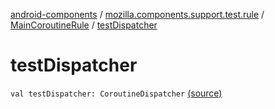 [android-components](../../index.md) / [mozilla.components.support.test.rule](../index.md) / [MainCoroutineRule](index.md) / [testDispatcher](./test-dispatcher.md)

# testDispatcher

`val testDispatcher: CoroutineDispatcher` [(source)](https://github.com/mozilla-mobile/android-components/blob/master/components/support/test/src/main/java/mozilla/components/support/test/rule/MainCoroutineRule.kt#L28)